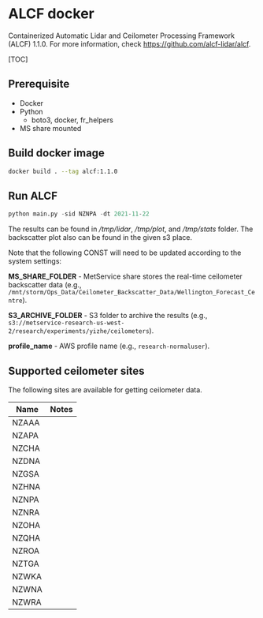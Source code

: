 # ALCF docker

Containerized Automatic Lidar and Ceilometer Processing Framework (ALCF) 1.1.0. For more information, check https://github.com/alcf-lidar/alcf. 

[TOC]

## Prerequisite

+ Docker
+ Python
  + boto3, docker, fr_helpers
+ MS share mounted

## Build docker image

```bash
docker build . --tag alcf:1.1.0
```

## Run ALCF

```python
python main.py -sid NZNPA -dt 2021-11-22
```

The results can be found in */tmp/lidar*, */tmp/plot*, and */tmp/stats* folder. The backscatter plot also can be found in the given s3 place.

Note that the following CONST will need to be updated according to the system settings:

**MS_SHARE_FOLDER** - MetService share stores the real-time ceilometer backscatter data (e.g., `/mnt/storm/Ops_Data/Ceilometer_Backscatter_Data/Wellington_Forecast_Centre`).

**S3_ARCHIVE_FOLDER** - S3 folder to archive the results (e.g., `s3://metservice-research-us-west-2/research/experiments/yizhe/ceilometers`).

**profile_name** - AWS profile name (e.g., `research-normaluser`).

## Supported ceilometer sites

The following sites are available for getting ceilometer data.

| Name  | Notes |
| ----- | ----- |
| NZAAA |       |
| NZAPA |       |
| NZCHA |       |
| NZDNA |       |
| NZGSA |       |
| NZHNA |       |
| NZNPA |       |
| NZNRA |       |
| NZOHA |       |
| NZQHA |       |
| NZROA |       |
| NZTGA |       |
| NZWKA |       |
| NZWNA |       |
| NZWRA |       |

